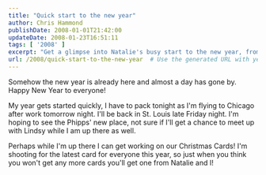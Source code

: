 ```yaml
---
title: "Quick start to the new year"
author: Chris Hammond
publishDate: 2008-01-01T21:42:00
updateDate: 2008-01-23T16:51:11
tags: [ '2008' ]
excerpt: "Get a glimpse into Natalie's busy start to the new year, from traveling to Chicago to working on Christmas cards. Stay tuned for updates! #NewYear #Traveling #ChristmasCards"
url: /2008/quick-start-to-the-new-year  # Use the generated URL with year
---
```

<P>Somehow the new year is already here and almost a day has gone by. Happy New Year to everyone!</P> <P>My year gets started quickly, I have to pack tonight as I'm flying to Chicago after work tomorrow night. I'll be back in St. Louis late Friday night. I'm hoping to see the Phipps' new place, not sure if I'll get a chance to meet up with Lindsy while I am up there as well.</P> <P>Perhaps while I'm up there I can get working on our Christmas Cards! I'm shooting for the latest card for everyone this year, so just when you think you won't get any more cards you'll get one from Natalie and I!</P>



